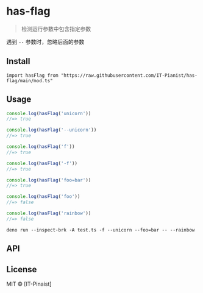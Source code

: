 # has-flag
> 检测运行参数中包含指定参数
  
遇到 `--` 参数时，忽略后面的参数

## Install
```
import hasFlag from "https://raw.githubusercontent.com/IT-Pianist/has-flag/main/mod.ts"
```

## Usage

```ts
console.log(hasFlag('unicorn'))
//=> true

console.log(hasFlag('--unicorn'))
//=> true

console.log(hasFlag('f'))
//=> true

console.log(hasFlag('-f'))
//=> true

console.log(hasFlag('foo=bar'))
//=> true

console.log(hasFlag('foo'))
//=> false

console.log(hasFlag('rainbow'))
//=> false
```


```
deno run --inspect-brk -A test.ts -f --unicorn --foo=bar -- --rainbow 
```

## API


## License
MIT © [IT-Pinaist]
